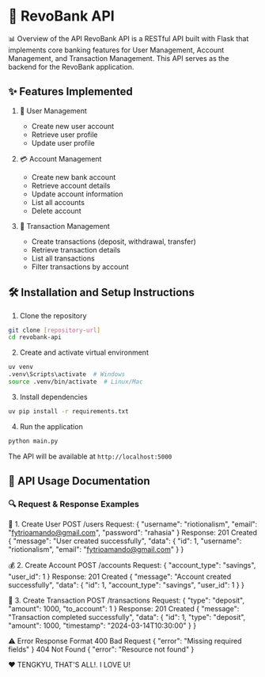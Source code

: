 # 🏦 RevoBank API

📊 Overview of the API
RevoBank API is a RESTful API built with Flask that implements core banking features for User Management, Account Management, and Transaction Management. This API serves as the backend for the RevoBank application.

## ✨ Features Implemented
1. 👤 User Management
   - Create new user account
   - Retrieve user profile
   - Update user profile

2. 💳 Account Management
   - Create new bank account
   - Retrieve account details
   - Update account information
   - List all accounts
   - Delete account

3. 💸 Transaction Management
   - Create transactions (deposit, withdrawal, transfer)
   - Retrieve transaction details
   - List all transactions
   - Filter transactions by account

## 🛠️ Installation and Setup Instructions
1. Clone the repository
```bash
git clone [repository-url]
cd revobank-api
```

2. Create and activate virtual environment
```bash
uv venv
.venv\Scripts\activate  # Windows
source .venv/bin/activate  # Linux/Mac
```

3. Install dependencies
```bash
uv pip install -r requirements.txt
```

4. Run the application
```bash
python main.py
```

The API will be available at `http://localhost:5000`

## 📝 API Usage Documentation

### 🔍 Request & Response Examples

👤 1. Create User
POST /users
Request:
{
"username": "riotionalism",
"email": "fytrioamando@gmail.com",
"password": "rahasia"
}
Response: 201 Created
{
"message": "User created successfully",
"data": {
"id": 1,
"username": "riotionalism",
"email": "fytrioamando@gmail.com"
}
}

💰 2. Create Account
POST /accounts
Request:
{
"account_type": "savings",
"user_id": 1
}
Response: 201 Created
{
"message": "Account created successfully",
"data": {
"id": 1,
"account_type": "savings",
"user_id": 1
}
}

💱 3. Create Transaction
POST /transactions
Request:
{
"type": "deposit",
"amount": 1000,
"to_account": 1
}
Response: 201 Created
{
"message": "Transaction completed successfully",
"data": {
"id": 1,
"type": "deposit",
"amount": 1000,
"timestamp": "2024-03-14T10:30:00"
}
}

⚠️ Error Response Format
400 Bad Request
{
"error": "Missing required fields"
}
404 Not Found
{
"error": "Resource not found"
}

❤️ TENGKYU, THAT'S ALL!. I LOVE U!